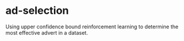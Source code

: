 # ad-selection
Using upper confidence bound reinforcement learning to determine the most effective advert in a dataset.
